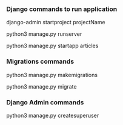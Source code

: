 ### Django commands to run application

django-admin startproject projectName

python3 manage.py runserver

python3 manage.py startapp articles

### Migrations commands 

python3 manage.py makemigrations

python3 manage.py migrate 

### Django Admin commands 

python3 manage.py createsuperuser